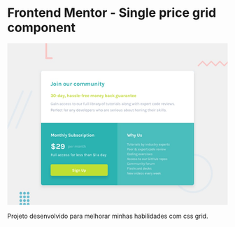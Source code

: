 # Frontend Mentor - Single price grid component

![Design preview for the Single price grid component coding challenge](./design/desktop-preview.jpg)

Projeto desenvolvido para melhorar minhas habilidades com css grid.
